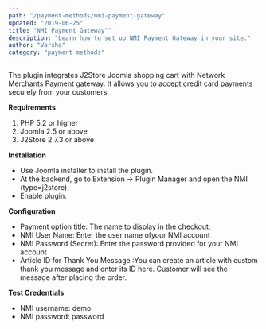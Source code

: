 ```yaml
---
path: "/payment-methods/nmi-payment-gateway"
updated: "2019-06-25"
title: "NMI Payment Gateway¨"
description: "Learn how to set up NMI Payment Gateway in your site."
author: "Varsha"
category: "payment methods"
---
```


The plugin integrates J2Store Joomla shopping cart with Network Merchants Payment gateway. It allows you to accept credit card payments securely from your customers.

**Requirements**

1. PHP 5.2 or higher
2. Joomla 2.5 or above
3. J2Store 2.7.3 or above

**Installation**

* Use Joomla installer to install the plugin.
* At the backend, go to Extension -> Plugin Manager and open the NMI (type=j2store).
* Enable plugin.

**Configuration**

* Payment option title: The name to display in the checkout.
* NMI User Name: Enter the user name ofyour NMI account
* NMI Password (Secret):  Enter the password provided for your NMI account
* Article ID for Thank You Message :You can create an article with custom thank you message and enter its ID here. Customer will see the message after placing the order.

**Test Credentials**

* NMI username: demo
* NMI password: password

